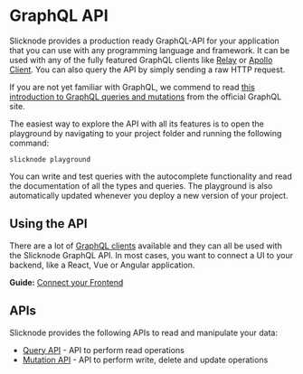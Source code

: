 

# GraphQL API

Slicknode provides a production ready GraphQL-API for your application that you can use with any programming
language and framework. It can be used with any of the fully featured GraphQL clients like 
[Relay](https://facebook.github.io/relay/) or [Apollo Client](https://www.apollographql.com/client). 
You can also query the API by simply sending a raw HTTP request.

If you are not yet familiar with GraphQL, we commend to read 
[this introduction to GraphQL queries and mutations](https://graphql.org/learn/queries/) from the 
official GraphQL site.

The easiest way to explore the API with all its features is to open the playground by navigating to your
project folder and running the following command: 

    slicknode playground

You can write and test queries with the autocomplete functionality and read the documentation of all the types
and queries. The playground is also automatically updated whenever you deploy a new version of your
project. 


## Using the API

There are a lot of [GraphQL clients](../client-setup/clients.md) available and they can all be used with the Slicknode GraphQL API.
In most cases, you want to connect a UI to your backend, like a React, Vue or Angular application.

**Guide:** [Connect your Frontend](../client-setup)


## APIs

Slicknode provides the following APIs to read and manipulate your data: 

- [Query API](./query-api.md) - API to perform read operations
- [Mutation API](./mutation-api.md) - API to perform write, delete and update operations
